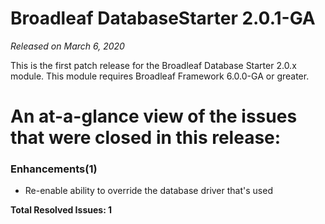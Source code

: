 # Broadleaf DatabaseStarter 2.0.1-GA

_Released on March 6, 2020_

This is the first patch release for the Broadleaf Database Starter 2.0.x module. This module requires Broadleaf Framework 6.0.0-GA or greater.

# An at-a-glance view of the issues that were closed in this release:

### Enhancements(1)
- Re-enable ability to override the database driver that's used


**Total Resolved Issues: 1**
